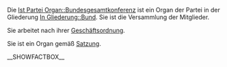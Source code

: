 Die [Ist Partei
Organ::Bundesgesamtkonferenz](/wiki/Ist_Partei_Organ::Bundesgesamtkonferenz "wikilink")
ist ein Organ der Partei in der Gliederung [In
Gliederung::Bund](/wiki/In_Gliederung::Bund "wikilink"). Sie ist die
Versammlung der Mitglieder.

Sie arbeitet nach ihrer [
Geschäftsordnung](/wiki/Hat_Geschäftsordnung::Go_Bundesgesamtkonferenz "wikilink").

Sie ist ein Organ gemäß [
Satzung](/wiki/Ist_definiert_in_Satzung::Satzung#.C2.A7_10_Die_Bundesgesamtkonferenz "wikilink").

\_\_SHOWFACTBOX\_\_
